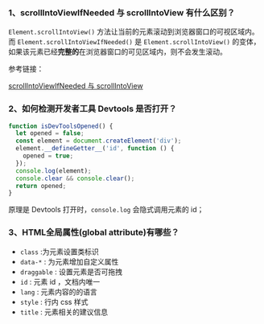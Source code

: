 ### 1、scrollIntoViewIfNeeded 与 scrollIntoView 有什么区别？

`Element.scrollIntoView()` 方法让当前的元素滚动到浏览器窗口的可视区域内。而 `Element.scrollIntoViewIfNeeded()` 是 `Element.scrollIntoView()` 的变体，如果该元素已经**完整的**在浏览器窗口的可见区域内，则不会发生滚动。

参考链接：

[scrollIntoViewIfNeeded 与 scrollIntoView](https://github.com/justjavac/the-front-end-knowledge-you-may-not-know/issues/3)

### 2、如何检测开发者工具 Devtools 是否打开？

```js
function isDevToolsOpened() {
  let opened = false;
  const element = document.createElement('div');
  element.__defineGetter__('id', function () {
    opened = true;
  });
  console.log(element);
  console.clear && console.clear();
  return opened;
}
```

原理是 Devtools 打开时，`console.log` 会隐式调用元素的 id；

### 3、HTML全局属性(global attribute)有哪些？

- `class` :为元素设置类标识
- `data-*` : 为元素增加自定义属性
- `draggable` : 设置元素是否可拖拽
- `id` : 元素 id ，文档内唯一
- `lang` : 元素内容的的语言
- `style` : 行内 css 样式
- `title` : 元素相关的建议信息
